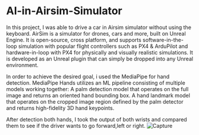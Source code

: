 # AI-in-Airsim-Simulator
In this project, I was able to drive a car in Airsim simulator without using the keyboard. 
AirSim is a simulator for drones, cars and more, built on Unreal Engine. It is open-source, cross platform, and supports software-in-the-loop simulation with popular flight controllers such as PX4 & ArduPilot and hardware-in-loop with PX4 for physically and visually realistic simulations. It is developed as an Unreal plugin that can simply be dropped into any Unreal environment.

In order to achieve the desired goal, i used the MediaPipe for hand detection. MediaPipe Hands utilizes an ML pipeline consisting of multiple models working together: A palm detection model that operates on the full image and returns an oriented hand bounding box. A hand landmark model that operates on the cropped image region defined by the palm detector and returns high-fidelity 3D hand keypoints. 

After detection both hands, I took the output of both wrists and compared them to see if the driver wants to go forward,left or right. 
![Capture](https://user-images.githubusercontent.com/103439643/171045580-e76a93a2-ca82-44a4-b584-b3212d4eb161.PNG)
